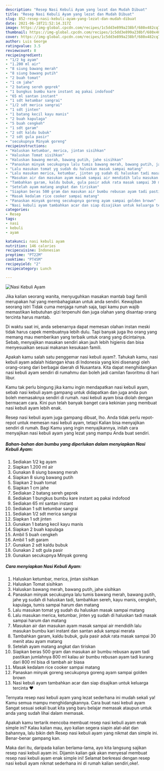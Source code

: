 ```yaml
---
description: "Resep Nasi Kebuli Ayam yang lezat dan Mudah Dibuat"
title: "Resep Nasi Kebuli Ayam yang lezat dan Mudah Dibuat"
slug: 852-resep-nasi-kebuli-ayam-yang-lezat-dan-mudah-dibuat
date: 2021-06-18T21:52:14.317Z
image: https://img-global.cpcdn.com/recipes/1c5dd3e899a238bf/680x482cq70/nasi-kebuli-ayam-foto-resep-utama.jpg
thumbnail: https://img-global.cpcdn.com/recipes/1c5dd3e899a238bf/680x482cq70/nasi-kebuli-ayam-foto-resep-utama.jpg
cover: https://img-global.cpcdn.com/recipes/1c5dd3e899a238bf/680x482cq70/nasi-kebuli-ayam-foto-resep-utama.jpg
author: Luis George
ratingvalue: 3.5
reviewcount: 8
recipeingredient:
- "1/2 kg ayam"
- "1.200 ml air"
- "8 siung bawang merah"
- "8 siung bawang putih"
- "2 buah tomat"
- "1 cm jahe"
- "2 batang sereh geprek"
- "1 bungkus bumbu kare instant aq pakai indofood"
- "65 ml santan instant"
- "1 sdt ketumbar sangrai"
- "1/2 sdt merica sangrai"
- "1 sdt jinten"
- "1 batang kecil kayu manis"
- "2 buah kapulaga"
- "5 buah cengkeh"
- "1 sdt garam"
- "2 sdt kaldu bubuk"
- "2 sdt gula pasir"
- "secukupnya Minyak goreng"
recipeinstructions:
- "Haluskan ketumbar, merica, jintan sisihkan"
- "Haluskan Tomat sisihkan"
- "Haluskan bawang merah, bawang putih, jahe sisihkan"
- "Panaskan minyak secukupnya lalu tumis bawang merah, bawang putih, jahe yg sudah di haluskan tadi, tambahkan sereh, kayu manis, cengkeh, kapulaga, tumis sampai harum dan matang"
- "Lalu masukan tomat yg sudah du haluskan masak sampai matang"
- "Lalu masukan merica, ketumbar, jinten yg sudah di haluskan tadi masak sampai harum dan matang"
- "Masukan air dan masukan ayam masak sampai air mendidih lalu masukan bumbu kari instant dan santan aduk sampai merata"
- "Tambahkan garam, kaldu bubuk, gula pasir aduk rata masak sampai 30 menit atau ayam matang"
- "Setelah ayam matang angkat dan tiriskan"
- "Siapkan beras 500 gram dan masukan air bumbu rebusan ayam tadi pastikan jumlahnya 800 ml kalau air bumbu rebusan ayam tadi kurang dari 800 ml bisa di tambah air biasa"
- "Masak kedalam rice cooker sampai matang"
- "Panaskan minyak goreng secukupnya goreng ayam sampai golden brown"
- "Nasi kebuli ayam tambahkan acar dan siap disajikan untuk keluarga tercinta ❤"
categories:
- Resep
tags:
- nasi
- kebuli
- ayam

katakunci: nasi kebuli ayam 
nutrition: 146 calories
recipecuisine: Indonesian
preptime: "PT22M"
cooktime: "PT45M"
recipeyield: "2"
recipecategory: Lunch

---
```



![Nasi Kebuli Ayam](https://img-global.cpcdn.com/recipes/1c5dd3e899a238bf/680x482cq70/nasi-kebuli-ayam-foto-resep-utama.jpg)

Jika kalian seorang wanita, menyuguhkan masakan mantab bagi famili merupakan hal yang membahagiakan untuk anda sendiri. Kewajiban seorang istri Tidak cuma menjaga rumah saja, tapi kamu pun wajib memastikan kebutuhan gizi terpenuhi dan juga olahan yang disantap orang tercinta harus mantab.

Di waktu  saat ini, anda sebenarnya dapat memesan olahan instan meski tidak harus capek membuatnya lebih dulu. Tapi banyak juga lho orang yang memang mau memberikan yang terbaik untuk orang yang dicintainya. Sebab, menyajikan masakan sendiri akan jauh lebih higienis dan bisa menyesuaikan sesuai makanan kesukaan famili. 



Apakah kamu salah satu penggemar nasi kebuli ayam?. Tahukah kamu, nasi kebuli ayam adalah hidangan khas di Indonesia yang kini disenangi oleh orang-orang dari berbagai daerah di Nusantara. Kita dapat menghidangkan nasi kebuli ayam sendiri di rumahmu dan boleh jadi camilan favoritmu di hari libur.

Kamu tak perlu bingung jika kamu ingin mendapatkan nasi kebuli ayam, sebab nasi kebuli ayam gampang untuk didapatkan dan juga anda pun boleh memasaknya sendiri di rumah. nasi kebuli ayam bisa diolah dengan bermacam cara. Kini pun telah banyak banget cara kekinian yang membuat nasi kebuli ayam lebih enak.

Resep nasi kebuli ayam juga gampang dibuat, lho. Anda tidak perlu repot-repot untuk memesan nasi kebuli ayam, tetapi Kalian bisa menyajikan sendiri di rumah. Bagi Kamu yang ingin menyajikannya, inilah cara menyajikan nasi kebuli ayam yang lezat yang mampu Anda buat sendiri.

<!--inarticleads1-->

##### Bahan-bahan dan bumbu yang diperlukan dalam menyiapkan Nasi Kebuli Ayam:

1. Sediakan 1/2 kg ayam
1. Siapkan 1.200 ml air
1. Gunakan 8 siung bawang merah
1. Siapkan 8 siung bawang putih
1. Siapkan 2 buah tomat
1. Siapkan 1 cm jahe
1. Sediakan 2 batang sereh geprek
1. Sediakan 1 bungkus bumbu kare instant aq pakai indofood
1. Sediakan 65 ml santan instant
1. Sediakan 1 sdt ketumbar sangrai
1. Sediakan 1/2 sdt merica sangrai
1. Siapkan 1 sdt jinten
1. Gunakan 1 batang kecil kayu manis
1. Siapkan 2 buah kapulaga
1. Ambil 5 buah cengkeh
1. Ambil 1 sdt garam
1. Gunakan 2 sdt kaldu bubuk
1. Gunakan 2 sdt gula pasir
1. Gunakan secukupnya Minyak goreng




<!--inarticleads2-->

##### Cara menyiapkan Nasi Kebuli Ayam:

1. Haluskan ketumbar, merica, jintan sisihkan
1. Haluskan Tomat sisihkan
1. Haluskan bawang merah, bawang putih, jahe sisihkan
1. Panaskan minyak secukupnya lalu tumis bawang merah, bawang putih, jahe yg sudah di haluskan tadi, tambahkan sereh, kayu manis, cengkeh, kapulaga, tumis sampai harum dan matang
1. Lalu masukan tomat yg sudah du haluskan masak sampai matang
1. Lalu masukan merica, ketumbar, jinten yg sudah di haluskan tadi masak sampai harum dan matang
1. Masukan air dan masukan ayam masak sampai air mendidih lalu masukan bumbu kari instant dan santan aduk sampai merata
1. Tambahkan garam, kaldu bubuk, gula pasir aduk rata masak sampai 30 menit atau ayam matang
1. Setelah ayam matang angkat dan tiriskan
1. Siapkan beras 500 gram dan masukan air bumbu rebusan ayam tadi pastikan jumlahnya 800 ml kalau air bumbu rebusan ayam tadi kurang dari 800 ml bisa di tambah air biasa
1. Masak kedalam rice cooker sampai matang
1. Panaskan minyak goreng secukupnya goreng ayam sampai golden brown
1. Nasi kebuli ayam tambahkan acar dan siap disajikan untuk keluarga tercinta ❤




Ternyata resep nasi kebuli ayam yang lezat sederhana ini mudah sekali ya! Kamu semua mampu menghidangkannya. Cara buat nasi kebuli ayam Sangat sesuai sekali buat kita yang baru belajar memasak ataupun untuk anda yang sudah lihai dalam memasak.

Apakah kamu tertarik mencoba membuat resep nasi kebuli ayam enak simple ini? Kalau kalian mau, ayo kalian segera siapin alat-alat dan bahannya, lalu bikin deh Resep nasi kebuli ayam yang nikmat dan simple ini. Benar-benar gampang kan. 

Maka dari itu, daripada kalian berlama-lama, ayo kita langsung sajikan resep nasi kebuli ayam ini. Dijamin kalian gak akan menyesal membuat resep nasi kebuli ayam enak simple ini! Selamat berkreasi dengan resep nasi kebuli ayam nikmat sederhana ini di rumah kalian sendiri,oke!.

